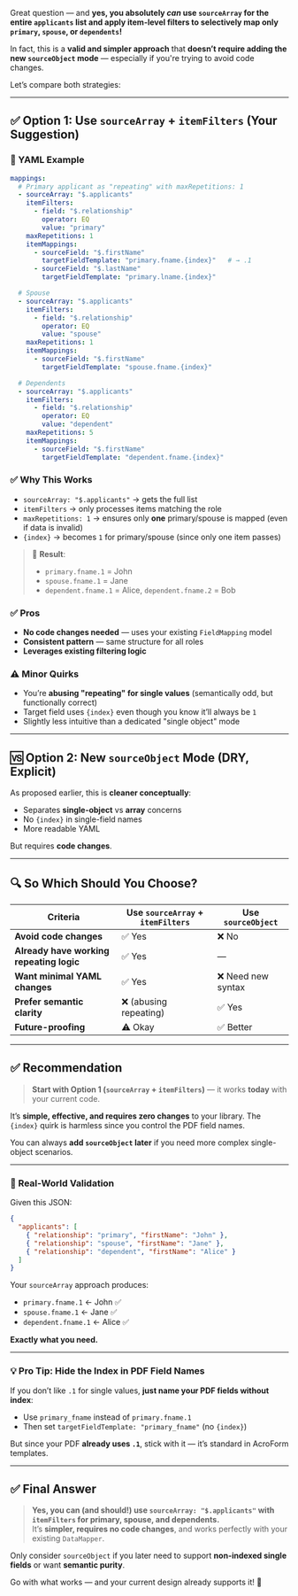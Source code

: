 Great question — and **yes, you absolutely *can* use `sourceArray` for the entire `applicants` list and apply **item-level filters** to selectively map only `primary`, `spouse`, or `dependents`!**

In fact, this is a **valid and simpler approach** that **doesn’t require adding the new `sourceObject` mode** — especially if you're trying to avoid code changes.

Let’s compare both strategies:

---

## ✅ Option 1: Use `sourceArray` + `itemFilters` (Your Suggestion)

### 📄 YAML Example

```yaml
mappings:
  # Primary applicant as "repeating" with maxRepetitions: 1
  - sourceArray: "$.applicants"
    itemFilters:
      - field: "$.relationship"
        operator: EQ
        value: "primary"
    maxRepetitions: 1
    itemMappings:
      - sourceField: "$.firstName"
        targetFieldTemplate: "primary.fname.{index}"   # → .1
      - sourceField: "$.lastName"
        targetFieldTemplate: "primary.lname.{index}"

  # Spouse
  - sourceArray: "$.applicants"
    itemFilters:
      - field: "$.relationship"
        operator: EQ
        value: "spouse"
    maxRepetitions: 1
    itemMappings:
      - sourceField: "$.firstName"
        targetFieldTemplate: "spouse.fname.{index}"

  # Dependents
  - sourceArray: "$.applicants"
    itemFilters:
      - field: "$.relationship"
        operator: EQ
        value: "dependent"
    maxRepetitions: 5
    itemMappings:
      - sourceField: "$.firstName"
        targetFieldTemplate: "dependent.fname.{index}"
```

### ✅ Why This Works

- `sourceArray: "$.applicants"` → gets the full list
- `itemFilters` → only processes items matching the role
- `maxRepetitions: 1` → ensures only **one** primary/spouse is mapped (even if data is invalid)
- `{index}` → becomes `1` for primary/spouse (since only one item passes)

> 🎯 **Result**:  
> - `primary.fname.1` = John  
> - `spouse.fname.1` = Jane  
> - `dependent.fname.1` = Alice, `dependent.fname.2` = Bob

### ✅ Pros
- **No code changes needed** — uses your existing `FieldMapping` model
- **Consistent pattern** — same structure for all roles
- **Leverages existing filtering logic**

### ⚠️ Minor Quirks
- You’re **abusing "repeating" for single values** (semantically odd, but functionally correct)
- Target field uses `{index}` even though you know it’ll always be `1`
- Slightly less intuitive than a dedicated "single object" mode

---

## 🆚 Option 2: New `sourceObject` Mode (DRY, Explicit)

As proposed earlier, this is **cleaner conceptually**:
- Separates **single-object** vs **array** concerns
- No `{index}` in single-field names
- More readable YAML

But requires **code changes**.

---

## 🔍 So Which Should You Choose?

| Criteria | Use `sourceArray` + `itemFilters` | Use `sourceObject` |
|--------|-------------------------------|------------------|
| **Avoid code changes** | ✅ Yes | ❌ No |
| **Already have working repeating logic** | ✅ Yes | — |
| **Want minimal YAML changes** | ✅ Yes | ❌ Need new syntax |
| **Prefer semantic clarity** | ❌ (abusing repeating) | ✅ Yes |
| **Future-proofing** | ⚠️ Okay | ✅ Better |

---

## ✅ Recommendation

> **Start with Option 1 (`sourceArray` + `itemFilters`)** — it works **today** with your current code.

It’s **simple, effective, and requires zero changes** to your library. The `{index}` quirk is harmless since you control the PDF field names.

You can always **add `sourceObject` later** if you need more complex single-object scenarios.

---

### 🧪 Real-World Validation

Given this JSON:
```json
{
  "applicants": [
    { "relationship": "primary", "firstName": "John" },
    { "relationship": "spouse", "firstName": "Jane" },
    { "relationship": "dependent", "firstName": "Alice" }
  ]
}
```

Your `sourceArray` approach produces:
- `primary.fname.1` ← John ✅
- `spouse.fname.1` ← Jane ✅
- `dependent.fname.1` ← Alice ✅

**Exactly what you need.**

---

### 💡 Pro Tip: Hide the Index in PDF Field Names

If you don’t like `.1` for single values, **just name your PDF fields without index**:
- Use `primary_fname` instead of `primary.fname.1`
- Then set `targetFieldTemplate: "primary_fname"` (no `{index}`)

But since your PDF **already uses `.1`**, stick with it — it’s standard in AcroForm templates.

---

## ✅ Final Answer

> **Yes, you can (and should!) use `sourceArray: "$.applicants"` with `itemFilters` for primary, spouse, and dependents.**  
> It’s **simpler, requires no code changes**, and works perfectly with your existing `DataMapper`.

Only consider `sourceObject` if you later need to support **non-indexed single fields** or want **semantic purity**.

Go with what works — and your current design already supports it! 🚀
